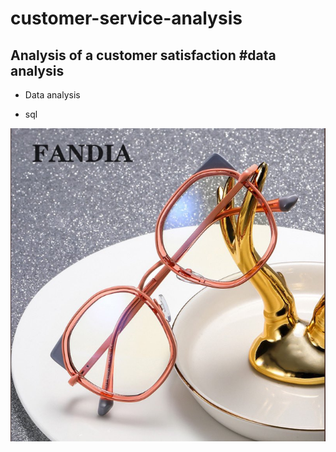 # customer-service-analysis
## Analysis of a customer satisfaction #data analysis
-  Data analysis

-  sql

![](https://github.com/MariamBusari/customer-service-analysis/blob/main/cat%20eye.png)
